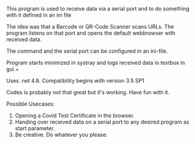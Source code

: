 This program is used to receive data via a serial port and to do something with it defined in an ini file

The idea was that a Barcode or QR-Code Scanner scans URLs. The program listens on that port and opens the default webbrowser with received data.

The command and the serial port can be configured in an ini-file.

Program starts minimized in systray and logs received data in textbox in gui.+

Uses .net 4.8. Compatibility begins with version 3.5 SP1

Codes is probably not that great but it's working. Have fun with it.

Possible Usecases:
1. Opening a Covid Test Certificate in the browser.
2. Handing over received data on a serial port to any desired program as start parameter.
3. Be creative. Do whatever you please.
